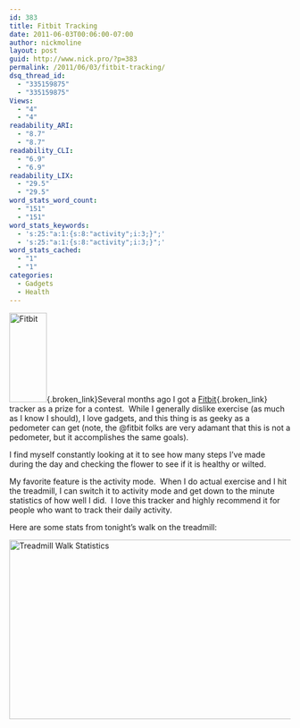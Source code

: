 ```yaml
---
id: 383
title: Fitbit Tracking
date: 2011-06-03T00:06:00-07:00
author: nickmoline
layout: post
guid: http://www.nick.pro/?p=383
permalink: /2011/06/03/fitbit-tracking/
dsq_thread_id:
  - "335159875"
  - "335159875"
Views:
  - "4"
  - "4"
readability_ARI:
  - "8.7"
  - "8.7"
readability_CLI:
  - "6.9"
  - "6.9"
readability_LIX:
  - "29.5"
  - "29.5"
word_stats_word_count:
  - "151"
  - "151"
word_stats_keywords:
  - 's:25:"a:1:{s:8:"activity";i:3;}";'
  - 's:25:"a:1:{s:8:"activity";i:3;}";'
word_stats_cached:
  - "1"
  - "1"
categories:
  - Gadgets
  - Health
---
```

[<img class="alignleft" src="https://i1.wp.com/ecx.images-amazon.com/images/I/214dffo-VQL._SL160_.jpg?resize=67%2C160&#038;ssl=1" alt="Fitbit" width="67" height="160" data-recalc-dims="1" />](http://www.amazon.com/Fitbit-Wireless-Personal-Trainer/dp/B0031P3HY2%3FSubscriptionId%3D0P20NKJGP78BQ061KR02%26tag%3Dcapslog-20%26linkCode%3Dxm2%26camp%3D2025%26creative%3D165953%26creativeASIN%3DB0031P3HY2 "View product details at Amazon"){.broken_link}Several months ago I got a [Fitbit](http://www.amazon.com/Fitbit-Wireless-Personal-Trainer/dp/B0031P3HY2%3FSubscriptionId%3D0P20NKJGP78BQ061KR02%26tag%3Dcapslog-20%26linkCode%3Dxm2%26camp%3D2025%26creative%3D165953%26creativeASIN%3DB0031P3HY2 "View product details at Amazon"){.broken_link} tracker as a prize for a contest.  While I generally dislike exercise (as much as I know I should), I love gadgets, and this thing is as geeky as a pedometer can get (note, the @fitbit folks are very adamant that this is not a pedometer, but it accomplishes the same goals).

I find myself constantly looking at it to see how many steps I&#8217;ve made during the day and checking the flower to see if it is healthy or wilted.

My favorite feature is the activity mode.  When I do actual exercise and I hit the treadmill, I can switch it to activity mode and get down to the minute statistics of how well I did.  I love this tracker and highly recommend it for people who want to track their daily activity.

<!--more-->

Here are some stats from tonight&#8217;s walk on the treadmill:

[<img class="aligncenter size-full wp-image-384" title="Treadmill Walk Statistics" alt="Treadmill Walk Statistics" src="https://i0.wp.com/www.nick.pro/wp-content/uploads/2011/06/Region-capture-6.png?resize=547%2C321&#038;ssl=1" width="547" height="321" data-recalc-dims="1" />](http://www.fitbit.com/user/223FZ9)